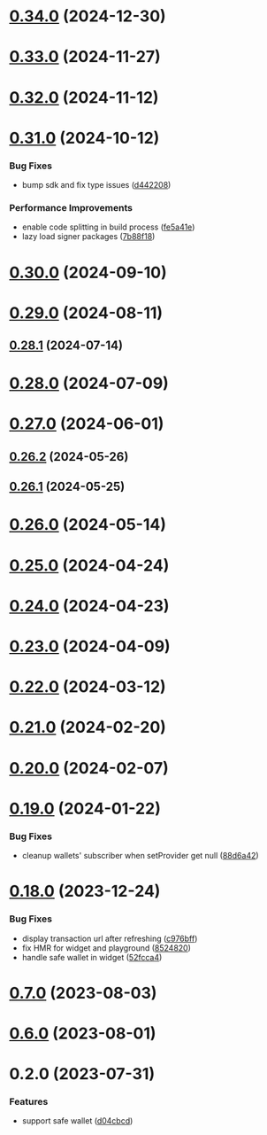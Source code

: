# [0.34.0](https://github.com/rango-exchange/rango-client/compare/provider-safe@0.33.0...provider-safe@0.34.0) (2024-12-30)



# [0.33.0](https://github.com/rango-exchange/rango-client/compare/provider-safe@0.32.0...provider-safe@0.33.0) (2024-11-27)



# [0.32.0](https://github.com/rango-exchange/rango-client/compare/provider-safe@0.31.0...provider-safe@0.32.0) (2024-11-12)



# [0.31.0](https://github.com/rango-exchange/rango-client/compare/provider-safe@0.30.0...provider-safe@0.31.0) (2024-10-12)


### Bug Fixes

* bump sdk and fix type issues ([d442208](https://github.com/rango-exchange/rango-client/commit/d4422083bf5dd27d5f509ce1db7f9560d05428c8))


### Performance Improvements

* enable code splitting in build process ([fe5a41e](https://github.com/rango-exchange/rango-client/commit/fe5a41e0e297298de11cd74ca5825544742aa03a))
* lazy load signer packages ([7b88f18](https://github.com/rango-exchange/rango-client/commit/7b88f1834f7b29b4b81ab6c81a07bb88e8ccf55c))



# [0.30.0](https://github.com/rango-exchange/rango-client/compare/provider-safe@0.29.0...provider-safe@0.30.0) (2024-09-10)



# [0.29.0](https://github.com/rango-exchange/rango-client/compare/provider-safe@0.28.1...provider-safe@0.29.0) (2024-08-11)



## [0.28.1](https://github.com/rango-exchange/rango-client/compare/provider-safe@0.28.0...provider-safe@0.28.1) (2024-07-14)



# [0.28.0](https://github.com/rango-exchange/rango-client/compare/provider-safe@0.26.2...provider-safe@0.28.0) (2024-07-09)



# [0.27.0](https://github.com/rango-exchange/rango-client/compare/provider-safe@0.26.2...provider-safe@0.27.0) (2024-06-01)



## [0.26.2](https://github.com/rango-exchange/rango-client/compare/provider-safe@0.26.1...provider-safe@0.26.2) (2024-05-26)



## [0.26.1](https://github.com/rango-exchange/rango-client/compare/provider-safe@0.26.0...provider-safe@0.26.1) (2024-05-25)



# [0.26.0](https://github.com/rango-exchange/rango-client/compare/provider-safe@0.25.0...provider-safe@0.26.0) (2024-05-14)



# [0.25.0](https://github.com/rango-exchange/rango-client/compare/provider-safe@0.24.0...provider-safe@0.25.0) (2024-04-24)



# [0.24.0](https://github.com/rango-exchange/rango-client/compare/provider-safe@0.23.0...provider-safe@0.24.0) (2024-04-23)



# [0.23.0](https://github.com/rango-exchange/rango-client/compare/provider-safe@0.22.0...provider-safe@0.23.0) (2024-04-09)



# [0.22.0](https://github.com/rango-exchange/rango-client/compare/provider-safe@0.21.0...provider-safe@0.22.0) (2024-03-12)



# [0.21.0](https://github.com/rango-exchange/rango-client/compare/provider-safe@0.20.0...provider-safe@0.21.0) (2024-02-20)



# [0.20.0](https://github.com/rango-exchange/rango-client/compare/provider-safe@0.19.0...provider-safe@0.20.0) (2024-02-07)



# [0.19.0](https://github.com/rango-exchange/rango-client/compare/provider-safe@0.18.0...provider-safe@0.19.0) (2024-01-22)


### Bug Fixes

* cleanup wallets' subscriber when setProvider get null ([88d6a42](https://github.com/rango-exchange/rango-client/commit/88d6a423c49b34b3d9ff567e22df36c3b009bb76))



# [0.18.0](https://github.com/rango-exchange/rango-client/compare/provider-safe@0.16.0...provider-safe@0.18.0) (2023-12-24)


### Bug Fixes

* display transaction url after refreshing ([c976bff](https://github.com/rango-exchange/rango-client/commit/c976bffd3827ee20de5dd0f21be6d430432fff28))
* fix HMR for widget and playground ([8524820](https://github.com/rango-exchange/rango-client/commit/8524820f10cf0b8921f3db0c4f620ff98daa4103))
* handle safe wallet in widget ([52fcca4](https://github.com/rango-exchange/rango-client/commit/52fcca49315f7e2edb4655ae7b9cd0792c2800d7))



# [0.7.0](https://github.com/rango-exchange/rango-client/compare/provider-safe@0.6.0...provider-safe@0.7.0) (2023-08-03)



# [0.6.0](https://github.com/rango-exchange/rango-client/compare/provider-safe@0.5.0...provider-safe@0.6.0) (2023-08-01)



# 0.2.0 (2023-07-31)


### Features

* support safe wallet ([d04cbcd](https://github.com/rango-exchange/rango-client/commit/d04cbcd2a612755563512d9dff6f2312088d8b4d))



